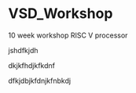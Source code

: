 # VSD\_Workshop

10 week workshop RISC V processor



jshdfkjdh 

dkjkfhdjkfkdnf

dfkjdbjkfdnjkfnbkdj

